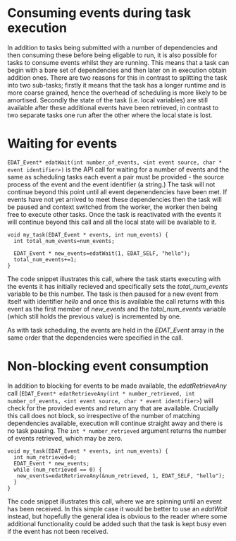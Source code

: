 # Consuming events during task execution

In addition to tasks being submitted with a number of dependencies and then consuming these before being eligable to run, it is also possible for tasks to consume events whilst they are running. This means that a task can begin with a bare set of dependencies and then later on in execution obtain addition ones. There are two reasons for this in contrast to splitting the task into two sub-tasks; firstly it means that the task has a longer runtime and is more coarse grained, hence the overhead of scheduling is more likely to be amortised. Secondly the state of the task (i.e. local variables) are still available after these additional events have been retrieved, in contrast to two separate tasks one run after the other where the local state is lost.

# Waiting for events
`EDAT_Event* edatWait(int number_of_events, <int event source, char * event identifier>)` is the API call for waiting for a number of events and the same as scheduling tasks each event a pair must be provided - the source process of the event and the event identifier (a string.) The task will not continue beyond this point until all event depenendencies have been met. If events have not yet arrived to meet these dependencies then the task will be paused and context switched from the worker, the worker then being free to execute other tasks. Once the task is reactivated with the events it will continue beyond this call and all the local state will be available to it.

```
void my_task(EDAT_Event * events, int num_events) {
  int total_num_events=num_events;
  
  EDAT_Event * new_events=edatWait(1, EDAT_SELF, "hello");
  total_num_events+=1;
}
```  

The code snippet illustrates this call, where the task starts executing with the events it has initially recieved and specifically sets the _total_num_events_ variable to be this number. The task is then paused for a new event from itself with identifier _hello_ and once this is available the call returns with this event as the first member of _new_events_ and the _total_num_events_ variable (which still holds the previous value) is incremented by one.

As with task scheduling, the events are held in the _EDAT_Event_ array in the same order that the dependencies were specified in the call.

# Non-blocking event consumption
In addition to blocking for events to be made available, the _edatRetrieveAny_ call (`EDAT_Event* edatRetrieveAny(int * number_retrieved, int number_of_events, <int event source, char * event identifier>`) will check for the provided events and return any that are available. Crucially this call does not block, so irrespective of the number of matching dependencies available, execution will continue straight away and there is no task pausing. The `int * number_retrieved` argument returns the number of events retrieved, which may be zero.

```
void my_task(EDAT_Event * events, int num_events) {
  int num_retrieved=0;
  EDAT_Event * new_events;
  while (num_retrieved == 0) {
   new_events=edatRetrieveAny(&num_retrieved, 1, EDAT_SELF, "hello");
  }
}
```

The code snippet illustrates this call, where we are spinning until an event has been received. In this simple case it would be better to use an _edatWait_ instead, but hopefully the general idea is obvious to the reader where some additional functionality could be added such that the task is kept busy even if the event has not been received.
